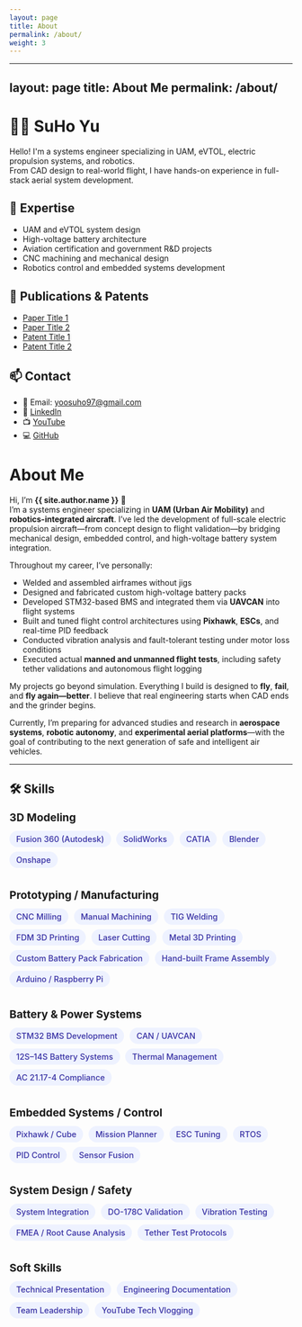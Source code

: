 ```yaml
---
layout: page
title: About
permalink: /about/
weight: 3
---
```


---
layout: page
title: About Me
permalink: /about/
---

# 👨‍💻 SuHo Yu

Hello! I'm a systems engineer specializing in UAM, eVTOL, electric propulsion systems, and robotics.  
From CAD design to real-world flight, I have hands-on experience in full-stack aerial system development.

## 🔧 Expertise

- UAM and eVTOL system design
- High-voltage battery architecture
- Aviation certification and government R&D projects
- CNC machining and mechanical design
- Robotics control and embedded systems development

## 📜 Publications & Patents

- [Paper Title 1](#)
- [Paper Title 2](#)
- [Patent Title 1](#)
- [Patent Title 2](#)

## 📫 Contact

- 📧 Email: yoosuho97@gmail.com
- 🔗 [LinkedIn](https://www.linkedin.com/in/suho-yu/)
- 📺 [YouTube](https://www.youtube.com/@jenk5109)
- 💻 [GitHub](https://github.com/yoosuho)


# **About Me**

Hi, I’m **{{ site.author.name }}** 👋  
I’m a systems engineer specializing in **UAM (Urban Air Mobility)** and **robotics-integrated aircraft**. I’ve led the development of full-scale electric propulsion aircraft—from concept design to flight validation—by bridging mechanical design, embedded control, and high-voltage battery system integration.

Throughout my career, I’ve personally:
- Welded and assembled airframes without jigs
- Designed and fabricated custom high-voltage battery packs
- Developed STM32-based BMS and integrated them via **UAVCAN** into flight systems
- Built and tuned flight control architectures using **Pixhawk**, **ESCs**, and real-time PID feedback
- Conducted vibration analysis and fault-tolerant testing under motor loss conditions
- Executed actual **manned and unmanned flight tests**, including safety tether validations and autonomous flight logging

My projects go beyond simulation. Everything I build is designed to **fly**, **fail**, and **fly again—better**. I believe that real engineering starts when CAD ends and the grinder begins.

Currently, I’m preparing for advanced studies and research in **aerospace systems**, **robotic autonomy**, and **experimental aerial platforms**—with the goal of contributing to the next generation of safe and intelligent air vehicles.

---

<!-- 💡 CSS는 반드시 가장 위에 위치해야 합니다 -->
<style>
.skill-category {
  margin-bottom: 2rem;
}

.skill-title {
  font-weight: bold;
  font-size: 1.2rem;
  margin-bottom: 0.5rem;
}

.skill-tag {
  display: inline-block;
  background-color: #eef2ff;
  color: #3730a3;
  font-size: 0.9rem;
  font-weight: 500;
  border-radius: 999px;
  padding: 6px 12px;
  margin: 4px 6px 4px 0;
  white-space: nowrap;
}
</style>

## 🛠 Skills

<!-- ✨ 여기에 Skills HTML 넣기 -->
<div class="skill-category">
  <div class="skill-title">3D Modeling</div>
  <span class="skill-tag">Fusion 360 (Autodesk)</span>
  <span class="skill-tag">SolidWorks</span>
  <span class="skill-tag">CATIA</span>
  <span class="skill-tag">Blender</span>
  <span class="skill-tag">Onshape</span>
</div>

<div class="skill-category">
  <div class="skill-title">Prototyping / Manufacturing</div>
  <span class="skill-tag">CNC Milling</span>
  <span class="skill-tag">Manual Machining</span>
  <span class="skill-tag">TIG Welding</span>
  <span class="skill-tag">FDM 3D Printing</span>
  <span class="skill-tag">Laser Cutting</span>
  <span class="skill-tag">Metal 3D Printing</span>
  <span class="skill-tag">Custom Battery Pack Fabrication</span>
  <span class="skill-tag">Hand-built Frame Assembly</span>
  <span class="skill-tag">Arduino / Raspberry Pi</span>
</div>

<div class="skill-category">
  <div class="skill-title">Battery & Power Systems</div>
  <span class="skill-tag">STM32 BMS Development</span>
  <span class="skill-tag">CAN / UAVCAN</span>
  <span class="skill-tag">12S–14S Battery Systems</span>
  <span class="skill-tag">Thermal Management</span>
  <span class="skill-tag">AC 21.17-4 Compliance</span>
</div>

<div class="skill-category">
  <div class="skill-title">Embedded Systems / Control</div>
  <span class="skill-tag">Pixhawk / Cube</span>
  <span class="skill-tag">Mission Planner</span>
  <span class="skill-tag">ESC Tuning</span>
  <span class="skill-tag">RTOS</span>
  <span class="skill-tag">PID Control</span>
  <span class="skill-tag">Sensor Fusion</span>
</div>

<div class="skill-category">
  <div class="skill-title">System Design / Safety</div>
  <span class="skill-tag">System Integration</span>
  <span class="skill-tag">DO-178C Validation</span>
  <span class="skill-tag">Vibration Testing</span>
  <span class="skill-tag">FMEA / Root Cause Analysis</span>
  <span class="skill-tag">Tether Test Protocols</span>
</div>

<div class="skill-category">
  <div class="skill-title">Soft Skills</div>
  <span class="skill-tag">Technical Presentation</span>
  <span class="skill-tag">Engineering Documentation</span>
  <span class="skill-tag">Team Leadership</span>
  <span class="skill-tag">YouTube Tech Vlogging</span>
</div>
